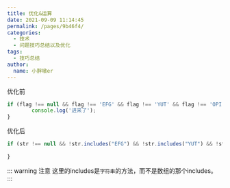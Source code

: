 ```yaml
---
title: 优化&运算
date: 2021-09-09 11:14:45
permalink: /pages/9b46f4/
categories:
  - 技术
  - 问题技巧总结以及优化
tags:
  - 技巧总结
author:
  name: 小胖墩er
---
```

优化前
```js
if (flag !== null && flag !== 'EFG' && flag !== 'YUT' && flag !== 'OPI') {
		console.log('进来了');
}
```
优化后 
```js
if (str !== null && !str.includes("EFG") && !str.includes("YUT") && !str.includes("OPI")) {
  
}
```
::: warning 注意
这里的includes是`字符串`的方法，而不是数组的那个includes。
:::
